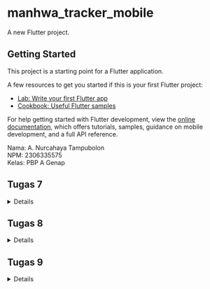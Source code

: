 # manhwa_tracker_mobile

A new Flutter project.

## Getting Started

This project is a starting point for a Flutter application.

A few resources to get you started if this is your first Flutter project:

- [Lab: Write your first Flutter app](https://docs.flutter.dev/get-started/codelab)
- [Cookbook: Useful Flutter samples](https://docs.flutter.dev/cookbook)

For help getting started with Flutter development, view the
[online documentation](https://docs.flutter.dev/), which offers tutorials,
samples, guidance on mobile development, and a full API reference.


Nama: A. Nurcahaya Tampubolon<br>
NPM: 2306335575<br>
Kelas: PBP A Genap<br>

## Tugas 7

<details>

[ ] Membuat sebuah program Flutter baru dengan tema tracker seperti tugas-tugas sebelumnya.

Setelah melakukan instalasi flutter, buka command prompt pada direktori dimana ingin menyimpan proyek flutter dan masukkan perintah berikut.
```
flutter create manhwa_tracker
cd manhwa_tracker
```

[ ] Membuat tiga tombol sederhana dengan masing-masing warna berbeda yang memiliki ikon dan teks untuk:

    [ ] Melihat daftar item (Lihat Item)

    [ ] Menambah item (Tambah Item)

    [ ] Logout (Logout)

[ ] Memunculkan Snackbar dengan tulisan:

    [ ] "Kamu telah menekan tombol Lihat Item" ketika tombol Lihat Item ditekan.

    [ ] "Kamu telah menekan tombol Tambah Item" ketika tombol Tambah Item ditekan.

    [ ] "Kamu telah menekan tombol Logout" ketika tombol Logout ditekan.

[ ] Menjawab beberapa pertanyaan berikut pada README.md pada root folder.

[ ] Apa perbedaan utama antara stateless dan stateful widget dalam konteks pengembangan aplikasi Flutter?

    StatelessWidget:

    Tidak memiliki state internal. Artinya, setelah widget dibangun, kontennya tidak berubah.

    Konten dari widget ini hanya bergantung pada properti yang diberikan pada saat pembuatan widget.

    Biasanya digunakan untuk bagian-bagian tampilan yang statis atau tidak berubah, seperti judul, teks statis, ikon, dan sebagainya.

    Stateless widget memiliki kinerja yang lebih baik dibandingkan dengan StatefulWidget karena tidak perlu memperbarui state.

    StatefulWidget:

    Memiliki state internal yang dapat berubah seiring waktu. Artinya, konten dari widget ini dapat diperbarui atau diubah berdasarkan perubahan dalam aplikasi.

    Dapat merespons input pengguna, perubahan data, atau peristiwa lainnya dengan memperbarui tampilan sesuai kebutuhan.

    Stateful widget digunakan ketika aplikasi memerlukan interaksi pengguna yang dinamis, seperti daftar yang dapat digulir, formulir interaktif, atau tampilan yang berubah sesuai dengan keadaan aplikasi.

    Karena memiliki state, StatefulWidget dapat memiliki siklus hidup yang kompleks, seperti initState, dispose, dll.

Jadi, intinya, perbedaan utama antara StatelessWidget dan StatefulWidget adalah kemampuan StatefulWidget untuk mempertahankan dan mengelola state internal aplikasi, sementara StatelessWidget tidak memiliki kemampuan ini dan kontennya statis.

[ ] Sebutkan seluruh widget yang kamu gunakan untuk menyelesaikan tugas ini dan jelaskan fungsinya masing-masing.<br>

    Scaffold: Mengatur kerangka dasar halaman. Ini termasuk AppBar, body, dan fungsi-fungsi lain yang diperlukan untuk membangun sebuah halaman.

    AppBar: Menampilkan AppBar di bagian atas halaman. Ini biasanya berisi judul dan ikon atau tombol aksi.

    SingleChildScrollView: Widget yang memungkinkan konten di dalamnya dapat discroll, berguna untuk mengatasi masalah overflow pada konten yang melebihi ukuran layar.

    Padding: Menambahkan padding ke kontennya. Padding digunakan di sekitar semua konten untuk memberikan ruang putih antara konten dan tepi layar.

    Column: Menyusun widget-child secara vertikal.

    GridView.count: Menampilkan item dalam bentuk grid dengan jumlah kolom yang ditentukan. Digunakan di sini untuk menampilkan kartu-kartu tracker dalam grid.

    TrackerCard: Widget yang mendefinisikan kartu untuk setiap item tracker. Ini merupakan custom widget yang dibuat untuk menampilkan item tracker dengan ikon dan teks.

    Material: Memberikan latar belakang yang berbasis material design. Ini diterapkan di dalam TrackerCard.

    InkWell: Memberikan efek sentuhan saat di-tap pada widget. Digunakan di dalam TrackerCard untuk memberikan respons saat widget diklik.

    Icon: Menampilkan ikon. Digunakan untuk menampilkan ikon yang terkait dengan setiap item tracker.

    Text: Menampilkan teks. Digunakan untuk menampilkan nama item tracker.

    SnackBar: Menampilkan pesan kecil yang muncul di bagian bawah layar. Digunakan di dalam onTap event untuk memberikan umpan balik kepada pengguna setelah mereka menekan sebuah item tracker.

</details>

## Tugas 8

<details>
    
[ ] Membuat minimal satu halaman baru pada aplikasi, yaitu halaman formulir tambah item baru dengan ketentuan sebagai berikut:

    [ ] Memakai minimal tiga elemen input, yaitu name, amount, description. Tambahkan elemen input sesuai dengan model pada aplikasi tugas Django yang telah kamu buat.
    
    [ ] Memiliki sebuah tombol Save.
    
    [ ] Setiap elemen input di formulir juga harus divalidasi dengan ketentuan sebagai berikut:
    
    [ ] Setiap elemen input tidak boleh kosong.
    
    [ ] Setiap elemen input harus berisi data dengan tipe data atribut modelnya.

[ ] Mengarahkan pengguna ke halaman form tambah item baru ketika menekan tombol Tambah Item pada halaman utama.

[ ] Memunculkan data sesuai isi dari formulir yang diisi dalam sebuah pop-up setelah menekan tombol Save pada halaman formulir tambah item baru.

[ ] Membuat sebuah drawer pada aplikasi dengan ketentuan sebagai berikut:
    
    [ ] Drawer minimal memiliki dua buah opsi, yaitu Halaman Utama dan Tambah Item.

    [ ] Ketika memiih opsi Halaman Utama, maka aplikasi akan mengarahkan pengguna ke halaman utama.
    
    [ ] Ketika memiih opsi Tambah Item, maka aplikasi akan mengarahkan pengguna ke halaman form tambah item baru.

[ ] Menjawab beberapa pertanyaan berikut pada README.md pada root folder (silakan modifikasi README.md yang telah kamu buat sebelumnya; tambahkan subjudul untuk setiap tugas).

[ ] Jelaskan perbedaan antara Navigator.push() dan Navigator.pushReplacement(), disertai dengan contoh mengenai penggunaan kedua metode tersebut yang tepat!

Pada `Navigator.pushReplacement` akan me-replace halaman sekarang dengan halaman baru sedangkan pada `Navigator.push` menambahkan rute lain ke atas tumpukan screen (stack) yang sekarang<br>

[ ] Jelaskan masing-masing layout widget pada Flutter dan konteks penggunaannya masing-masing!

[ ] Sebutkan apa saja elemen input pada form yang kamu pakai pada tugas kali ini dan jelaskan mengapa kamu menggunakan elemen input tersebut!

[ ] Bagaimana penerapan clean architecture pada aplikasi Flutter?

[ ] Jelaskan bagaimana cara kamu mengimplementasikan checklist di atas secara step-by-step! (bukan hanya sekadar mengikuti tutorial)

</details>

## Tugas 9

<details>

[ ] Memastikan deployment ke PWS proyek tugas Django kamu telah berjalan dengan baik.

[ ] Membuat halaman login pada proyek tugas Flutter.

[ ] Mengintegrasikan sistem autentikasi Django dengan proyek tugas Flutter.

[ ] Membuat model kustom sesuai dengan proyek aplikasi Django.

[ ] Membuat halaman yang berisi daftar semua item yang terdapat pada ** JSON diendpoint Django yang telah kamu deploy.

[ ] Tampilkan name, amount, dan description dari masing-masing item pada halaman ini.

[ ] Membuat halaman detail untuk setiap item yang terdapat pada halaman daftar Item.

[ ] Halaman ini dapat diakses dengan menekan salah satu item pada halaman daftar Item.

[ ] Tampilkan seluruh atribut pada model item kamu pada halaman ini.

[ ] Tambahkan tombol untuk kembali ke halaman daftar item.

[ ] Menjawab beberapa pertanyaan berikut pada README.md pada root folder (silakan modifikasi README.md yang telah kamu buat sebelumnya; tambahkan subjudul untuk setiap tugas).

[ ] Apakah bisa kita melakukan pengambilan data JSON tanpa membuat model terlebih dahulu? Jika iya, apakah hal tersebut lebih baik daripada membuat model sebelum melakukan pengambilan data JSON?

Ya bisa, hanya saja data yang didapat bisa jadi strukturnya tidak sesuai dengan apa yang diinginkan. Oleh karena itu, sebaiknya menentukan model terlebih dahulu agar data yang didapat mempunyai struktur yang baik dan mudah untuk digunakan

[ ] Jelaskan fungsi dari CookieRequest dan jelaskan mengapa instance CookieRequest perlu untuk dibagikan ke semua komponen di aplikasi Flutter.

[ ] Jelaskan mekanisme pengambilan data dari JSON hingga dapat ditampilkan pada Flutter.

1. Menambahkan depedensi `http`
2. Membuat model sesuai json yang akan di get
3. Melakukan HTTP request dengan method `GET`
4. Response didecode menjadi JSON kemudian dikonversi menjadi model yang dibuat
5. Menampilkan data dengan memanfaatkan `FutureBuilder`

[ ] Jelaskan mekanisme autentikasi dari input data akun pada Flutter ke Django hingga selesainya proses autentikasi oleh Django dan tampilnya menu pada Flutter.

[ ] Sebutkan seluruh widget yang kamu pakai pada tugas ini dan jelaskan fungsinya masing-masing.

[ ] Jelaskan bagaimana cara kamu mengimplementasikan checklist di atas secara step-by-step! (bukan hanya sekadar mengikuti tutorial).

</details>

